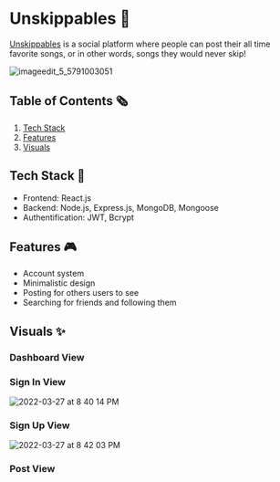 # Unskippables 🌱
[Unskippables](https://unskippables.herokuapp.com/) is a social platform where people can post their all time favorite songs, or in other words, songs they would never skip!

![imageedit_5_5791003051](https://user-images.githubusercontent.com/63386979/170893092-4857e043-7a78-4f72-af0b-df8ad9f79e59.jpg)

## Table of Contents 🗞️
1. [Tech Stack](#tech-stack-)
2. [Features](#features-)
3. [Visuals](#visuals-)

##  Tech Stack 💼
- Frontend: React.js
- Backend: Node.js, Express.js, MongoDB, Mongoose
- Authentification: JWT, Bcrypt

## Features 🎮
- Account system
- Minimalistic design
- Posting for others users to see
- Searching for friends and following them

## Visuals ✨
### Dashboard View
### Sign In View
![ 2022-03-27 at 8 40 14 PM](https://user-images.githubusercontent.com/63386979/160322588-0c5d30ef-67af-4bae-8ae5-d1b03bc4f72b.png)
### Sign Up View
![ 2022-03-27 at 8 42 03 PM](https://user-images.githubusercontent.com/63386979/160322723-5d2d5415-8387-4205-b635-abbd83146781.png)
### Post View

